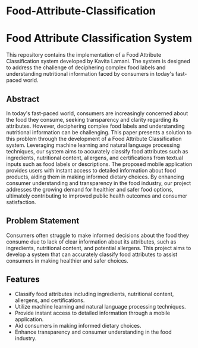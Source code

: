 # Food-Attribute-Classification
# Food Attribute Classification System

This repository contains the implementation of a Food Attribute Classification system developed by Kavita Lamani. The system is designed to address the challenge of deciphering complex food labels and understanding nutritional information faced by consumers in today's fast-paced world.

## Abstract

In today's fast-paced world, consumers are increasingly concerned about the food they consume, seeking transparency and clarity regarding its attributes. However, deciphering complex food labels and understanding nutritional information can be challenging. This paper presents a solution to this problem through the development of a Food Attribute Classification system. Leveraging machine learning and natural language processing techniques, our system aims to accurately classify food attributes such as ingredients, nutritional content, allergens, and certifications from textual inputs such as food labels or descriptions. The proposed mobile application provides users with instant access to detailed information about food products, aiding them in making informed dietary choices. By enhancing consumer understanding and transparency in the food industry, our project addresses the growing demand for healthier and safer food options, ultimately contributing to improved public health outcomes and consumer satisfaction.

## Problem Statement

Consumers often struggle to make informed decisions about the food they consume due to lack of clear information about its attributes, such as ingredients, nutritional content, and potential allergens. This project aims to develop a system that can accurately classify food attributes to assist consumers in making healthier and safer choices.

## Features

- Classify food attributes including ingredients, nutritional content, allergens, and certifications.
- Utilize machine learning and natural language processing techniques.
- Provide instant access to detailed information through a mobile application.
- Aid consumers in making informed dietary choices.
- Enhance transparency and consumer understanding in the food industry.


